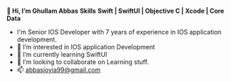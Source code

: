  **👋 Hi, I’m Ghullam Abbas** 
  **Skills** **Swift | SwiftUI | Objective C | Xcode | Core Data**

- I'm Senior IOS Developer with 7 years of experience in IOS application development.
- 👀 I’m interested in IOS application Development
- 🌱 I’m currently learning SwiftUI
- 💞️ I’m looking to collaborate on Learning stuff.
- 📫 abbasjoyia99@gmail.com

<!---
abbasjoyia99/abbasjoyia99 is a ✨ special ✨ repository because its `README.md` (this file) appears on your GitHub profile.
You can click the Preview link to take a look at your changes.
--->
